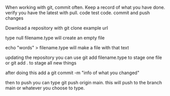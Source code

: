 When working with git, commit often. Keep a record of what you have done. verify you have the latest with pull. code test code. commit and push changes


Download a repository with git clone example url

type null filename.type will create an empty file

echo "words" > filename.type will make a file with that text

updating the repository you can use git add filename.type to stage one file or git add . to stage all new things

after doing this add a git commit -m "info of what you changed"

then to push you can type git push origin main. this will push to the branch main or whatever you choose to type.